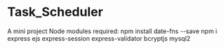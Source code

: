 # Task_Scheduler
A mini project
Node modules required:
npm install date-fns --save
npm i express ejs express-session express-validator bcryptjs mysql2
